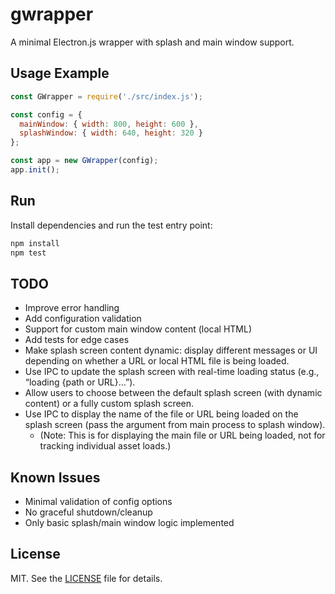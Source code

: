 # gwrapper

A minimal Electron.js wrapper with splash and main window support.

## Usage Example

```js
const GWrapper = require('./src/index.js');

const config = {
  mainWindow: { width: 800, height: 600 },
  splashWindow: { width: 640, height: 320 }
};

const app = new GWrapper(config);
app.init();
```

## Run

Install dependencies and run the test entry point:

```bash
npm install
npm test
```

## TODO
- Improve error handling
- Add configuration validation
- Support for custom main window content (local HTML)
- Add tests for edge cases
- Make splash screen content dynamic: display different messages or UI depending on whether a URL or local HTML file is being loaded.
- Use IPC to update the splash screen with real-time loading status (e.g., “loading {path or URL}…”).
- Allow users to choose between the default splash screen (with dynamic content) or a fully custom splash screen.
- Use IPC to display the name of the file or URL being loaded on the splash screen (pass the argument from main process to splash window).
  - (Note: This is for displaying the main file or URL being loaded, not for tracking individual asset loads.)

## Known Issues
- Minimal validation of config options
- No graceful shutdown/cleanup
- Only basic splash/main window logic implemented

## License

MIT. See the [LICENSE](LICENSE) file for details.
